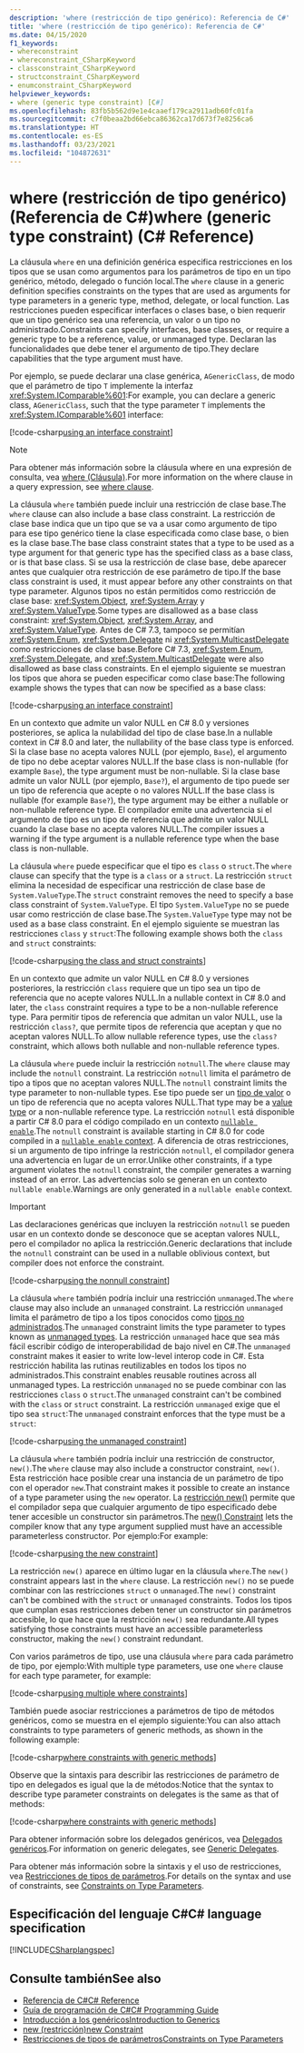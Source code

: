 ```yaml
---
description: 'where (restricción de tipo genérico): Referencia de C#'
title: 'where (restricción de tipo genérico): Referencia de C#'
ms.date: 04/15/2020
f1_keywords:
- whereconstraint
- whereconstraint_CSharpKeyword
- classconstraint_CSharpKeyword
- structconstraint_CSharpKeyword
- enumconstraint_CSharpKeyword
helpviewer_keywords:
- where (generic type constraint) [C#]
ms.openlocfilehash: 83fb5b562d9e1e4caaef179ca2911adb60fc01fa
ms.sourcegitcommit: c7f0beaa2bd66ebca86362ca17d673f7e8256ca6
ms.translationtype: HT
ms.contentlocale: es-ES
ms.lasthandoff: 03/23/2021
ms.locfileid: "104872631"
---
```

# <a name="where-generic-type-constraint-c-reference"></a><span data-ttu-id="ebb46-103">where (restricción de tipo genérico) (Referencia de C#)</span><span class="sxs-lookup"><span data-stu-id="ebb46-103">where (generic type constraint) (C# Reference)</span></span>

<span data-ttu-id="ebb46-104">La cláusula `where` en una definición genérica especifica restricciones en los tipos que se usan como argumentos para los parámetros de tipo en un tipo genérico, método, delegado o función local.</span><span class="sxs-lookup"><span data-stu-id="ebb46-104">The `where` clause in a generic definition specifies constraints on the types that are used as arguments for type parameters in a generic type, method, delegate, or local function.</span></span> <span data-ttu-id="ebb46-105">Las restricciones pueden especificar interfaces o clases base, o bien requerir que un tipo genérico sea una referencia, un valor o un tipo no administrado.</span><span class="sxs-lookup"><span data-stu-id="ebb46-105">Constraints can specify interfaces, base classes, or require a generic type to be a reference, value, or unmanaged type.</span></span> <span data-ttu-id="ebb46-106">Declaran las funcionalidades que debe tener el argumento de tipo.</span><span class="sxs-lookup"><span data-stu-id="ebb46-106">They declare capabilities that the type argument must have.</span></span>

<span data-ttu-id="ebb46-107">Por ejemplo, se puede declarar una clase genérica, `AGenericClass`, de modo que el parámetro de tipo `T` implemente la interfaz <xref:System.IComparable%601>:</span><span class="sxs-lookup"><span data-stu-id="ebb46-107">For example, you can declare a generic class, `AGenericClass`, such that the type parameter `T` implements the <xref:System.IComparable%601> interface:</span></span>

[!code-csharp[using an interface constraint](snippets/GenericWhereConstraints.cs#1)]

> [!NOTE]
> <span data-ttu-id="ebb46-108">Para obtener más información sobre la cláusula where en una expresión de consulta, vea [where (Cláusula)](where-clause.md).</span><span class="sxs-lookup"><span data-stu-id="ebb46-108">For more information on the where clause in a query expression, see [where clause](where-clause.md).</span></span>

<span data-ttu-id="ebb46-109">La cláusula `where` también puede incluir una restricción de clase base.</span><span class="sxs-lookup"><span data-stu-id="ebb46-109">The `where` clause can also include a base class constraint.</span></span> <span data-ttu-id="ebb46-110">La restricción de clase base indica que un tipo que se va a usar como argumento de tipo para ese tipo genérico tiene la clase especificada como clase base, o bien es la clase base.</span><span class="sxs-lookup"><span data-stu-id="ebb46-110">The base class constraint states that a type to be used as a type argument for that generic type has the specified class as a base class, or is that base class.</span></span> <span data-ttu-id="ebb46-111">Si se usa la restricción de clase base, debe aparecer antes que cualquier otra restricción de ese parámetro de tipo.</span><span class="sxs-lookup"><span data-stu-id="ebb46-111">If the base class constraint is used, it must appear before any other constraints on that type parameter.</span></span> <span data-ttu-id="ebb46-112">Algunos tipos no están permitidos como restricción de clase base: <xref:System.Object>, <xref:System.Array> y <xref:System.ValueType>.</span><span class="sxs-lookup"><span data-stu-id="ebb46-112">Some types are disallowed as a base class constraint: <xref:System.Object>, <xref:System.Array>, and <xref:System.ValueType>.</span></span> <span data-ttu-id="ebb46-113">Antes de C# 7.3, tampoco se permitían <xref:System.Enum>, <xref:System.Delegate> ni <xref:System.MulticastDelegate> como restricciones de clase base.</span><span class="sxs-lookup"><span data-stu-id="ebb46-113">Before C# 7.3, <xref:System.Enum>, <xref:System.Delegate>, and <xref:System.MulticastDelegate> were also disallowed as base class constraints.</span></span> <span data-ttu-id="ebb46-114">En el ejemplo siguiente se muestran los tipos que ahora se pueden especificar como clase base:</span><span class="sxs-lookup"><span data-stu-id="ebb46-114">The following example shows the types that can now be specified as a base class:</span></span>

[!code-csharp[using an interface constraint](snippets/GenericWhereConstraints.cs#2)]

<span data-ttu-id="ebb46-115">En un contexto que admite un valor NULL en C# 8.0 y versiones posteriores, se aplica la nulabilidad del tipo de clase base.</span><span class="sxs-lookup"><span data-stu-id="ebb46-115">In a nullable context in C# 8.0 and later, the nullability of the base class type is enforced.</span></span> <span data-ttu-id="ebb46-116">Si la clase base no acepta valores NULL (por ejemplo, `Base`), el argumento de tipo no debe aceptar valores NULL.</span><span class="sxs-lookup"><span data-stu-id="ebb46-116">If the base class is non-nullable (for example `Base`), the type argument must be non-nullable.</span></span> <span data-ttu-id="ebb46-117">Si la clase base admite un valor NULL (por ejemplo, `Base?`), el argumento de tipo puede ser un tipo de referencia que acepte o no valores NULL.</span><span class="sxs-lookup"><span data-stu-id="ebb46-117">If the base class is nullable (for example `Base?`), the type argument may be either a nullable or non-nullable reference type.</span></span> <span data-ttu-id="ebb46-118">El compilador emite una advertencia si el argumento de tipo es un tipo de referencia que admite un valor NULL cuando la clase base no acepta valores NULL.</span><span class="sxs-lookup"><span data-stu-id="ebb46-118">The compiler issues a warning if the type argument is a nullable reference type when the base class is non-nullable.</span></span>

<span data-ttu-id="ebb46-119">La cláusula `where` puede especificar que el tipo es `class` o `struct`.</span><span class="sxs-lookup"><span data-stu-id="ebb46-119">The `where` clause can specify that the type is a `class` or a `struct`.</span></span> <span data-ttu-id="ebb46-120">La restricción `struct` elimina la necesidad de especificar una restricción de clase base de `System.ValueType`.</span><span class="sxs-lookup"><span data-stu-id="ebb46-120">The `struct` constraint removes the need to specify a base class constraint of `System.ValueType`.</span></span> <span data-ttu-id="ebb46-121">El tipo `System.ValueType` no se puede usar como restricción de clase base.</span><span class="sxs-lookup"><span data-stu-id="ebb46-121">The `System.ValueType` type may not be used as a base class constraint.</span></span> <span data-ttu-id="ebb46-122">En el ejemplo siguiente se muestran las restricciones `class` y `struct`:</span><span class="sxs-lookup"><span data-stu-id="ebb46-122">The following example shows both the `class` and `struct` constraints:</span></span>

[!code-csharp[using the class and struct constraints](snippets/GenericWhereConstraints.cs#3)]

<span data-ttu-id="ebb46-123">En un contexto que admite un valor NULL en C# 8.0 y versiones posteriores, la restricción `class` requiere que un tipo sea un tipo de referencia que no acepte valores NULL.</span><span class="sxs-lookup"><span data-stu-id="ebb46-123">In a nullable context in C# 8.0 and later, the `class` constraint requires a type to be a non-nullable reference type.</span></span> <span data-ttu-id="ebb46-124">Para permitir tipos de referencia que admitan un valor NULL, use la restricción `class?`, que permite tipos de referencia que aceptan y que no aceptan valores NULL.</span><span class="sxs-lookup"><span data-stu-id="ebb46-124">To allow nullable reference types, use the `class?` constraint, which allows both nullable and non-nullable reference types.</span></span>

<span data-ttu-id="ebb46-125">La cláusula `where` puede incluir la restricción `notnull`.</span><span class="sxs-lookup"><span data-stu-id="ebb46-125">The `where` clause may include the `notnull` constraint.</span></span> <span data-ttu-id="ebb46-126">La restricción `notnull` limita el parámetro de tipo a tipos que no aceptan valores NULL.</span><span class="sxs-lookup"><span data-stu-id="ebb46-126">The `notnull` constraint limits the type parameter to non-nullable types.</span></span> <span data-ttu-id="ebb46-127">Ese tipo puede ser un [tipo de valor](../builtin-types/value-types.md) o un tipo de referencia que no acepta valores NULL.</span><span class="sxs-lookup"><span data-stu-id="ebb46-127">That type may be a [value type](../builtin-types/value-types.md) or a non-nullable reference type.</span></span> <span data-ttu-id="ebb46-128">La restricción `notnull` está disponible a partir C# 8.0 para el código compilado en un contexto [`nullable enable`](../../nullable-references.md#nullable-contexts).</span><span class="sxs-lookup"><span data-stu-id="ebb46-128">The `notnull` constraint is available starting in C# 8.0 for code compiled in a [`nullable enable` context](../../nullable-references.md#nullable-contexts).</span></span> <span data-ttu-id="ebb46-129">A diferencia de otras restricciones, si un argumento de tipo infringe la restricción `notnull`, el compilador genera una advertencia en lugar de un error.</span><span class="sxs-lookup"><span data-stu-id="ebb46-129">Unlike other constraints, if a type argument violates the `notnull` constraint, the compiler generates a warning instead of an error.</span></span> <span data-ttu-id="ebb46-130">Las advertencias solo se generan en un contexto `nullable enable`.</span><span class="sxs-lookup"><span data-stu-id="ebb46-130">Warnings are only generated in a `nullable enable` context.</span></span>

> [!IMPORTANT]
> <span data-ttu-id="ebb46-131">Las declaraciones genéricas que incluyen la restricción `notnull` se pueden usar en un contexto donde se desconoce que se aceptan valores NULL, pero el compilador no aplica la restricción.</span><span class="sxs-lookup"><span data-stu-id="ebb46-131">Generic declarations that include the `notnull` constraint can be used in a nullable oblivious context, but compiler does not enforce the constraint.</span></span>

[!code-csharp[using the nonnull constraint](snippets/GenericWhereConstraints.cs#NotNull)]

<span data-ttu-id="ebb46-132">La cláusula `where` también podría incluir una restricción `unmanaged`.</span><span class="sxs-lookup"><span data-stu-id="ebb46-132">The `where` clause may also include an `unmanaged` constraint.</span></span> <span data-ttu-id="ebb46-133">La restricción `unmanaged` limita el parámetro de tipo a los tipos conocidos como [tipos no administrados](../builtin-types/unmanaged-types.md).</span><span class="sxs-lookup"><span data-stu-id="ebb46-133">The `unmanaged` constraint limits the type parameter to types known as [unmanaged types](../builtin-types/unmanaged-types.md).</span></span> <span data-ttu-id="ebb46-134">La restricción `unmanaged` hace que sea más fácil escribir código de interoperabilidad de bajo nivel en C#.</span><span class="sxs-lookup"><span data-stu-id="ebb46-134">The `unmanaged` constraint makes it easier to write low-level interop code in C#.</span></span> <span data-ttu-id="ebb46-135">Esta restricción habilita las rutinas reutilizables en todos los tipos no administrados.</span><span class="sxs-lookup"><span data-stu-id="ebb46-135">This constraint enables reusable routines across all unmanaged types.</span></span> <span data-ttu-id="ebb46-136">La restricción `unmanaged` no se puede combinar con las restricciones `class` o `struct`.</span><span class="sxs-lookup"><span data-stu-id="ebb46-136">The `unmanaged` constraint can't be combined with the `class` or `struct` constraint.</span></span> <span data-ttu-id="ebb46-137">La restricción `unmanaged` exige que el tipo sea `struct`:</span><span class="sxs-lookup"><span data-stu-id="ebb46-137">The `unmanaged` constraint enforces that the type must be a `struct`:</span></span>

[!code-csharp[using the unmanaged constraint](snippets/GenericWhereConstraints.cs#4)]

<span data-ttu-id="ebb46-138">La cláusula `where` también podría incluir una restricción de constructor, `new()`.</span><span class="sxs-lookup"><span data-stu-id="ebb46-138">The `where` clause may also include a constructor constraint, `new()`.</span></span> <span data-ttu-id="ebb46-139">Esta restricción hace posible crear una instancia de un parámetro de tipo con el operador `new`.</span><span class="sxs-lookup"><span data-stu-id="ebb46-139">That constraint makes it possible to create an instance of a type parameter using the `new` operator.</span></span> <span data-ttu-id="ebb46-140">La [restricción new()](new-constraint.md) permite que el compilador sepa que cualquier argumento de tipo especificado debe tener accesible un constructor sin parámetros.</span><span class="sxs-lookup"><span data-stu-id="ebb46-140">The [new() Constraint](new-constraint.md) lets the compiler know that any type argument supplied must have an accessible parameterless constructor.</span></span> <span data-ttu-id="ebb46-141">Por ejemplo:</span><span class="sxs-lookup"><span data-stu-id="ebb46-141">For example:</span></span>

[!code-csharp[using the new constraint](snippets/GenericWhereConstraints.cs#5)]

<span data-ttu-id="ebb46-142">La restricción `new()` aparece en último lugar en la cláusula `where`.</span><span class="sxs-lookup"><span data-stu-id="ebb46-142">The `new()` constraint appears last in the `where` clause.</span></span> <span data-ttu-id="ebb46-143">La restricción `new()` no se puede combinar con las restricciones `struct` o `unmanaged`.</span><span class="sxs-lookup"><span data-stu-id="ebb46-143">The `new()` constraint can't be combined with the `struct` or `unmanaged` constraints.</span></span> <span data-ttu-id="ebb46-144">Todos los tipos que cumplan esas restricciones deben tener un constructor sin parámetros accesible, lo que hace que la restricción `new()` sea redundante.</span><span class="sxs-lookup"><span data-stu-id="ebb46-144">All types satisfying those constraints must have an accessible parameterless constructor, making the `new()` constraint redundant.</span></span>

<span data-ttu-id="ebb46-145">Con varios parámetros de tipo, use una cláusula `where` para cada parámetro de tipo, por ejemplo:</span><span class="sxs-lookup"><span data-stu-id="ebb46-145">With multiple type parameters, use one `where` clause for each type parameter, for example:</span></span>

[!code-csharp[using multiple where constraints](snippets/GenericWhereConstraints.cs#6)]

<span data-ttu-id="ebb46-146">También puede asociar restricciones a parámetros de tipo de métodos genéricos, como se muestra en el ejemplo siguiente:</span><span class="sxs-lookup"><span data-stu-id="ebb46-146">You can also attach constraints to type parameters of generic methods, as shown in the following example:</span></span>

[!code-csharp[where constraints with generic methods](snippets/GenericWhereConstraints.cs#7)]

<span data-ttu-id="ebb46-147">Observe que la sintaxis para describir las restricciones de parámetro de tipo en delegados es igual que la de métodos:</span><span class="sxs-lookup"><span data-stu-id="ebb46-147">Notice that the syntax to describe type parameter constraints on delegates is the same as that of methods:</span></span>

[!code-csharp[where constraints with generic methods](snippets/GenericWhereConstraints.cs#8)]

<span data-ttu-id="ebb46-148">Para obtener información sobre los delegados genéricos, vea [Delegados genéricos](../../programming-guide/generics/generic-delegates.md).</span><span class="sxs-lookup"><span data-stu-id="ebb46-148">For information on generic delegates, see [Generic Delegates](../../programming-guide/generics/generic-delegates.md).</span></span>

<span data-ttu-id="ebb46-149">Para obtener más información sobre la sintaxis y el uso de restricciones, vea [Restricciones de tipos de parámetros](../../programming-guide/generics/constraints-on-type-parameters.md).</span><span class="sxs-lookup"><span data-stu-id="ebb46-149">For details on the syntax and use of constraints, see [Constraints on Type Parameters](../../programming-guide/generics/constraints-on-type-parameters.md).</span></span>

## <a name="c-language-specification"></a><span data-ttu-id="ebb46-150">Especificación del lenguaje C#</span><span class="sxs-lookup"><span data-stu-id="ebb46-150">C# language specification</span></span>

 [!INCLUDE[CSharplangspec](~/includes/csharplangspec-md.md)]

## <a name="see-also"></a><span data-ttu-id="ebb46-151">Consulte también</span><span class="sxs-lookup"><span data-stu-id="ebb46-151">See also</span></span>

- [<span data-ttu-id="ebb46-152">Referencia de C#</span><span class="sxs-lookup"><span data-stu-id="ebb46-152">C# Reference</span></span>](../index.md)
- [<span data-ttu-id="ebb46-153">Guía de programación de C#</span><span class="sxs-lookup"><span data-stu-id="ebb46-153">C# Programming Guide</span></span>](../../programming-guide/index.md)
- [<span data-ttu-id="ebb46-154">Introducción a los genéricos</span><span class="sxs-lookup"><span data-stu-id="ebb46-154">Introduction to Generics</span></span>](../../programming-guide/generics/index.md)
- [<span data-ttu-id="ebb46-155">new (restricción)</span><span class="sxs-lookup"><span data-stu-id="ebb46-155">new Constraint</span></span>](./new-constraint.md)
- [<span data-ttu-id="ebb46-156">Restricciones de tipos de parámetros</span><span class="sxs-lookup"><span data-stu-id="ebb46-156">Constraints on Type Parameters</span></span>](../../programming-guide/generics/constraints-on-type-parameters.md)
